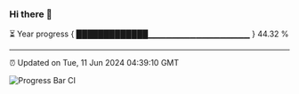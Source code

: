 ### Hi there 👋

⏳ Year progress { █████████████▁▁▁▁▁▁▁▁▁▁▁▁▁▁▁▁▁ } 44.32 %

---

⏰ Updated on Tue, 11 Jun 2024 04:39:10 GMT

![Progress Bar CI](https://github.com/IshwaranRudhara/GIT-ACTION/workflows/Progress%20Bar%20CI/badge.svg)
